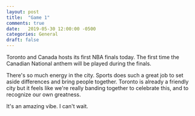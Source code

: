 ```yaml
---
layout: post
title:  "Game 1"
comments: true
date:   2019-05-30 12:00:00 -0500
categories: General 
draft: false
---
```


Toronto and Canada hosts its first NBA finals today. The first time the Canadian National anthem will be played during the finals. 

There's so much energy in the city. Sports does such a great job to set aside differences and bring people together. Toronto is already a friendly city but it feels like we're really banding together to celebrate this, and to recognize our own greatness. 

It's an amazing vibe. I can't wait. 